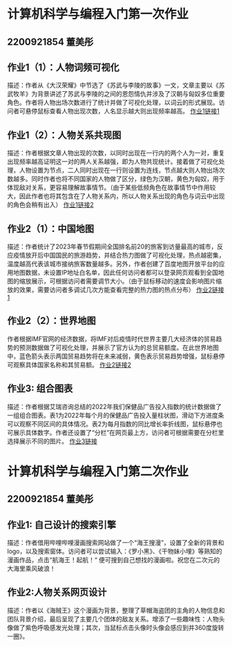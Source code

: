 # 计算机科学与编程入门第一次作业
## 2200921854 董美彤
## 作业1（1）：人物词频可视化
描述：作者从《大汉荣耀》中节选了《苏武与李陵的故事》一文，文章主要以《苏武牧羊》为背景讲述了苏武与李陵的之间的恩怨情仇并涉及了汉朝与匈奴多位重要角色。作者将人物出场次数进行了统计并做了可视化处理，以词云的形式展现。访问者可悬停鼠标查看人物出现次数，人名显示越大则出现频率越高。
[作业1链接1](https://GINAFORG.github.io/wordcloud_opts.html)
## 作业1（2）：人物关系共现图
描述：作者根据文章人物出现的次数，以同时出现在一行内的两个人为一对，重复出现频率越高证明这一对的两人关系越强，即为人物共现统计。接着做了可视化处理，人物设置为节点，二人同时出现在一行则设置为连线，节点越大则人物出场次数越多。同时作者也将不同国家的人物做了区分，绿色为汉朝，黄色为匈奴，用于体现敌对关系，更容易理解故事情节。（由于某些低频角色在故事情节中作用较大，因此作者也将其包含在了人物关系内，所以人物关系出现的角色与词云中出现的角色会稍有出入）
[作业1链接2](https://GINAFORG.github.io/苏武与李陵故事人物关系图.html)
## 作业2（1）：中国地图
描述：作者统计了2023年春节假期间全国排名前20的旅客到访量最高的城市，反应疫情放开后中国国民的旅游趋势，并结合热力图做了可视化处理，热点越密集，温度越高代表该城市接纳旅客数量越多。另外，作者创建了百度地图开放平台的应用地图数据，未设置IP地址白名单，因此任何访问者都可以登录网页观看到全国地图的缩放展示，可根据访问者需要调节大小。（由于鼠标移动的速度会影响图片缩放的效果，需要访问者多调试几次方能查看完整的热力图的热点分布）
[作业2链接1](https://GINAFORG.github.io/2023春节全国最火旅游城市.html)
## 作业2（2）：世界地图
作者根据IMF官网的经济数据，将IMF对后疫情时代世界主要几大经济体的贸易趋势的预测数据做了可视化处理，并展示了官方认为的总贸易额度。在此世界地图中，蓝色箭头表示两国贸易趋势将在未来减弱，黄色表示贸易趋势增强，鼠标悬停可观察具体国家名称和其贸易额。
[作业2链接2](https://GINAFORG.github.io/预测全球贸易趋势.html)
## 作业3: 组合图表
描述：作者根据艾瑞咨询总结的2022年我们保健品广告投入指数的统计数据做了一组组合图表。表1为2022年每个月的保健品广告投入量柱状图，滑动下方进度条可以观察不同区间的具体情况。表2为每月指数的同比增长率折线图，鼠标悬停也可展示具体数字。作者还设置了“分栏”在网页最上方，访问者可根据需要在分栏里选择展示不同的图片。
[作业3链接](https://GINAFORG.github.io/组合图表.html)

# 计算机科学与编程入门第二次作业
## 2200921854 董美彤
## 作业1: 自己设计的搜索引擎
描述：作者借用哔哩哔哩漫画搜索网站做了一个“海王搜漫”，设置了全新的背景和logo，以及搜索窗体。访问者可以尝试输入：《罗小黑》、《干物妹小埋》等熟知的漫画作品，点击“航海王！起航！“
便可搜到自己想找的漫画啦。祝您在二次元的大海里乘风破浪！
## 作业2:人物关系网页设计
描述：作者以《海贼王》这个漫画为背景，整理了草帽海盗团的主角的人物信息和团队背景介绍，最后呈现了主要几个团体的敌友关系。增添了一些趣味性：人物头像做了紫色呼吸感发光处理；其次，当鼠标点击头像时头像会感应到并360度旋转一圈》。
